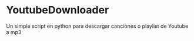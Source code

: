 # YoutubeDownloader

Un simple script en python para descargar canciones o playlist de Youtube a mp3
